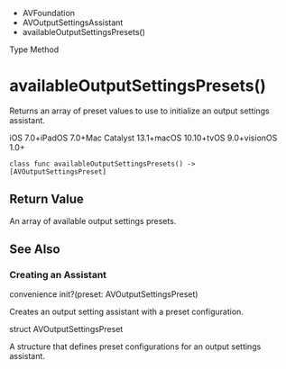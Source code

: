 

- AVFoundation
- AVOutputSettingsAssistant
-  availableOutputSettingsPresets() 

Type Method

# availableOutputSettingsPresets()

Returns an array of preset values to use to initialize an output settings assistant.

iOS 7.0+iPadOS 7.0+Mac Catalyst 13.1+macOS 10.10+tvOS 9.0+visionOS 1.0+

``` source
class func availableOutputSettingsPresets() -> [AVOutputSettingsPreset]
```

## Return Value

An array of available output settings presets.

## See Also

### Creating an Assistant

convenience init?(preset: AVOutputSettingsPreset)

Creates an output setting assistant with a preset configuration.

struct AVOutputSettingsPreset

A structure that defines preset configurations for an output settings assistant.

